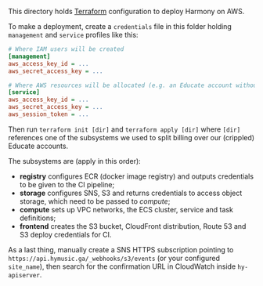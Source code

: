 This directory holds [Terraform](https://terraform.io) configuration to deploy Harmony on AWS.

To make a deployment, create a `credentials` file in this folder holding `management` and `service` profiles like this:

```ini
# Where IAM users will be created
[management]
aws_access_key_id = ...
aws_secret_access_key = ...

# Where AWS resources will be allocated (e.g. an Educate account without IAM permissions)
[service]
aws_access_key_id = ...
aws_secret_access_key = ...
aws_session_token = ...
```

Then run `terraform init [dir]` and `terraform apply [dir]` where `[dir]` references one of the subsystems we used to
split billing over our (crippled) Educate accounts.

The subsystems are (apply in this order):

- **registry** configures ECR (docker image registry) and outputs credentials to be given to the CI pipeline;
- **storage** configures SNS, S3 and returns credentials to access object storage, which need to be passed to _compute_;
- **compute** sets up VPC networks, the ECS cluster, service and task definitions;
- **frontend** creates the S3 bucket, CloudFront distribution, Route 53 and S3 deploy credentials for CI.

As a last thing, manually create a SNS HTTPS subscription pointing to `https://api.hymusic.ga/_webhooks/s3/events`
(or your configured `site_name`), then search for the confirmation URL in CloudWatch inside `hy-apiserver`. 
